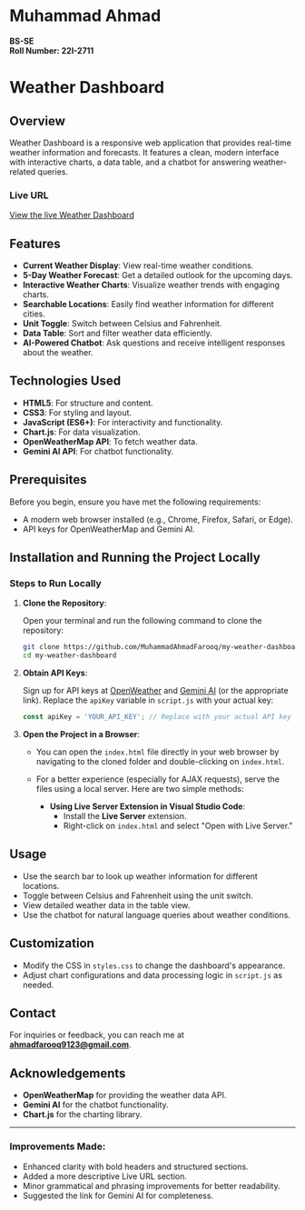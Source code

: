 
# Muhammad Ahmad
**BS-SE**  
**Roll Number: 22I-2711**

# Weather Dashboard

## Overview

Weather Dashboard is a responsive web application that provides real-time weather information and forecasts. It features a clean, modern interface with interactive charts, a data table, and a chatbot for answering weather-related queries.

### Live URL

[View the live Weather Dashboard](https://my-weather-dashboard-gules.vercel.app/)


## Features

- **Current Weather Display**: View real-time weather conditions.
- **5-Day Weather Forecast**: Get a detailed outlook for the upcoming days.
- **Interactive Weather Charts**: Visualize weather trends with engaging charts.
- **Searchable Locations**: Easily find weather information for different cities.
- **Unit Toggle**: Switch between Celsius and Fahrenheit.
- **Data Table**: Sort and filter weather data efficiently.
- **AI-Powered Chatbot**: Ask questions and receive intelligent responses about the weather.

## Technologies Used

- **HTML5**: For structure and content.
- **CSS3**: For styling and layout.
- **JavaScript (ES6+)**: For interactivity and functionality.
- **Chart.js**: For data visualization.
- **OpenWeatherMap API**: To fetch weather data.
- **Gemini AI API**: For chatbot functionality.

## Prerequisites

Before you begin, ensure you have met the following requirements:

- A modern web browser installed (e.g., Chrome, Firefox, Safari, or Edge).
- API keys for OpenWeatherMap and Gemini AI.

## Installation and Running the Project Locally

### Steps to Run Locally

1. **Clone the Repository**:

   Open your terminal and run the following command to clone the repository:

   ```bash
   git clone https://github.com/MuhammadAhmadFarooq/my-weather-dashboard
   cd my-weather-dashboard
   ```

2. **Obtain API Keys**:

   Sign up for API keys at [OpenWeather](https://openweathermap.org/api) and [Gemini AI](https://gemini.com/api) (or the appropriate link). Replace the `apiKey` variable in `script.js` with your actual key:

   ```javascript
   const apiKey = 'YOUR_API_KEY'; // Replace with your actual API key
   ```

3. **Open the Project in a Browser**:

   - You can open the `index.html` file directly in your web browser by navigating to the cloned folder and double-clicking on `index.html`.

   - For a better experience (especially for AJAX requests), serve the files using a local server. Here are two simple methods:

     - **Using Live Server Extension in Visual Studio Code**:
       - Install the **Live Server** extension.
       - Right-click on `index.html` and select "Open with Live Server."

## Usage

- Use the search bar to look up weather information for different locations.
- Toggle between Celsius and Fahrenheit using the unit switch.
- View detailed weather data in the table view.
- Use the chatbot for natural language queries about weather conditions.

## Customization

- Modify the CSS in `styles.css` to change the dashboard's appearance.
- Adjust chart configurations and data processing logic in `script.js` as needed.

## Contact

For inquiries or feedback, you can reach me at **ahmadfarooq9123@gmail.com**.

## Acknowledgements

- **OpenWeatherMap** for providing the weather data API.
- **Gemini AI** for the chatbot functionality.
- **Chart.js** for the charting library.

---

### Improvements Made:
- Enhanced clarity with bold headers and structured sections.
- Added a more descriptive Live URL section.
- Minor grammatical and phrasing improvements for better readability.
- Suggested the link for Gemini AI for completeness.

